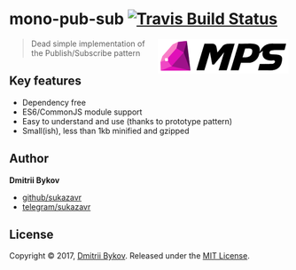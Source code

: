 # mono-pub-sub [![Travis Build Status][travis-img]][travis]

<img align="right" width="236" height="63"
	alt="Logo of MPS"
	src="https://raw.githubusercontent.com/sukazavr/mono-pub-sub/master/docs/logo-min.png">

[travis-img]: https://img.shields.io/travis/sukazavr/mono-pub-sub.svg?label=unix
[travis]: https://travis-ci.org/sukazavr/mono-pub-sub

> Dead simple implementation of the Publish/Subscribe pattern

## Key features

- Dependency free
- ES6/CommonJS module support
- Easy to understand and use (thanks to prototype pattern)
- Small(ish), less than 1kb minified and gzipped

## Author

**Dmitrii Bykov**

+ [github/sukazavr](https://github.com/sukazavr)
+ [telegram/sukazavr](https://telegram.me/sukazavr)

## License

Copyright © 2017, [Dmitrii Bykov](https://sukazavr.ru).
Released under the [MIT License](LICENSE).
